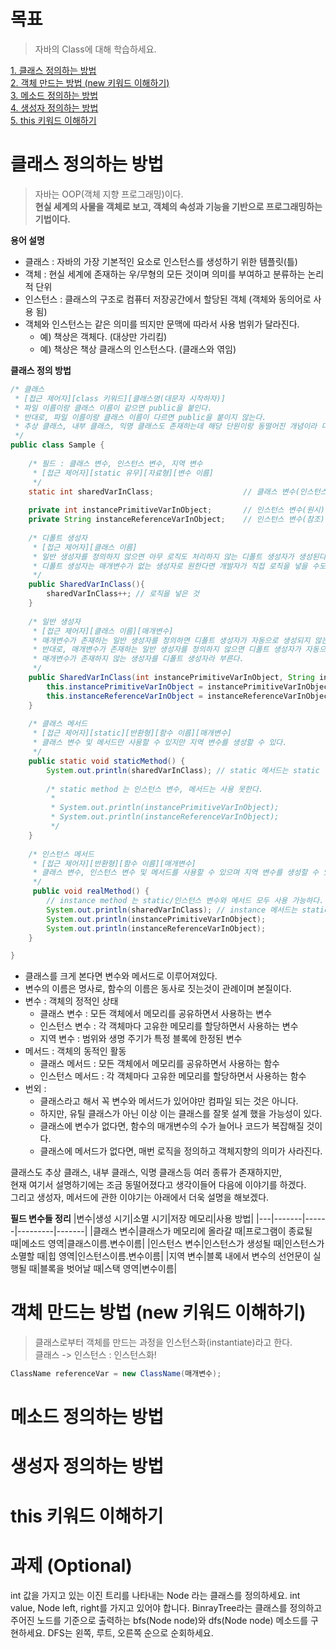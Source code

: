 # 목표
> 자바의 Class에 대해 학습하세요.

[1. 클래스 정의하는 방법](#)   
[2. 객체 만드는 방법 (new 키워드 이해하기)](#)   
[3. 메소드 정의하는 방법](#)    
[4. 생성자 정의하는 방법](#)   
[5. this 키워드 이해하기](#)    

# 클래스 정의하는 방법   
> 자바는 OOP(객체 지향 프로그래밍)이다.       
> **현실 세계의 사물을 객체로 보고, 객체의 속성과 기능을 기반으로 프로그래밍하는 기법이다.**           

**용어 설명**
* 클래스 : 자바의 가장 기본적인 요소로 인스턴스를 생성하기 위한 템플릿(틀)   
* 객체 : 현실 세계에 존재하는 우/무형의 모든 것이며 의미를 부여하고 분류하는 논리적 단위
* 인스턴스 : 클래스의 구조로 컴퓨터 저장공간에서 할당된 객체 (객체와 동의어로 사용 됨)          
* 객체와 인스턴스는 같은 의미를 띄지만 문맥에 따라서 사용 범위가 달라진다.  
  * 예) 책상은 객체다. (대상만 가리킴)         
  * 예) 책상은 책상 클래스의 인스턴스다. (클래스와 엮임)      

**클래스 정의 방법**
```java
/* 클래스 
 * [접근 제어자][class 키워드][클래스명(대문자 시작하자)]     
 * 파일 이름이랑 클래스 이름이 같으면 public을 붙인다.   
 * 반대로, 파일 이름이랑 클래스 이름이 다르면 public을 붙이지 않는다.   
 * 추상 클래스, 내부 클래스, 익명 클래스도 존재하는데 해당 단원이랑 동떨어진 개념이라 다음에 알아보겠다.  
 */
public class Sample {
    
    /* 필드 : 클래스 변수, 인스턴스 변수, 지역 변수
     * [접근 제어자][static 유무][자료형][변수 이름]
     */ 
    static int sharedVarInClass;                    // 클래스 변수(인스턴스 변수가 아니다.)    
    
    private int instancePrimitiveVarInObject;       // 인스턴스 변수(원시)
    private String instanceReferenceVarInObject;    // 인스턴스 변수(참조)
    
    /* 디폴트 생성자
     * [접근 제어자][클래스 이름]
     * 일반 생성자를 정의하지 않으면 아무 로직도 처리하지 않는 디폴트 생성자가 생성된다.
     * 디폴트 생성자는 매개변수가 없는 생성자로 원한다면 개발자가 직접 로직을 넣을 수도 있다.  
     */
    public SharedVarInClass(){
        sharedVarInClass++; // 로직을 넣은 것
    }
    
    /* 일반 생성자
     * [접근 제어자][클래스 이름][매개변수]
     * 매개변수가 존재하는 일반 생성자를 정의하면 디폴트 생성자가 자동으로 생성되지 않는다.
     * 반대로, 매개변수가 존재하는 일반 생성자를 정의하지 않으면 디폴트 생성자가 자동으로 생성된다.
     * 매개변수가 존재하지 않는 생성자를 디폴트 생성자라 부른다.   
     */
    public SharedVarInClass(int instancePrimitiveVarInObject, String instanceReferenceVarInObject){
        this.instancePrimitiveVarInObject = instancePrimitiveVarInObject;
        this.instanceReferenceVarInObject = instanceReferenceVarInObject;
    }
    
    /* 클래스 메서드
     * [접근 제어자][static][반환형][함수 이름][매개변수]
     * 클래스 변수 및 메서드만 사용할 수 있지만 지역 변수를 생성할 수 있다.   
     */ 
    public static void staticMethod() {
        System.out.println(sharedVarInClass); // static 메서드는 static 변수 사용 가능
        
        /* static method 는 인스턴스 변수, 메서드는 사용 못한다. 
         *
         * System.out.println(instancePrimitiveVarInObject);
         * System.out.println(instanceReferenceVarInObject);
         */  
    }
         
    /* 인스턴스 메서드
     * [접근 제어자][반환형][함수 이름][매개변수]
     * 클래스 변수, 인스턴스 변수 및 메서드를 사용할 수 있으며 지역 변수를 생성할 수 있다.   
     */ 
     public void realMethod() {
        // instance method 는 static/인스턴스 변수와 메서드 모두 사용 가능하다.  
        System.out.println(sharedVarInClass); // instance 메서드는 static 변수 사용 가능
        System.out.println(instancePrimitiveVarInObject);
        System.out.println(instanceReferenceVarInObject);
    }

}
```
* 클래스를 크게 본다면 변수와 메서드로 이루어져있다.  
* 변수의 이름은 명사로, 함수의 이름은 동사로 짓는것이 관례이며 본질이다.   
* 변수 : 객체의 정적인 상태 
  * 클래스 변수 : 모든 객체에서 메모리를 공유하면서 사용하는 변수
  * 인스턴스 변수 : 각 객체마다 고유한 메모리를 할당하면서 사용하는 변수   
  * 지역 변수 : 범위와 생명 주기가 특정 블록에 한정된 변수     
* 메서드 : 객체의 동적인 활동
  * 클래스 메서드 : 모든 객체에서 메모리를 공유하면서 사용하는 함수     
  * 인스턴스 메서드 : 각 객체마다 고유한 메모리를 할당하면서 사용하는 함수     
* 번외 :   
  * 클래스라고 해서 꼭 변수와 메서드가 있어야만 컴파일 되는 것은 아니다.    
  * 하지만, 유틸 클래스가 아닌 이상 이는 클래스를 잘못 설계 했을 가능성이 있다.     
  * 클래스에 변수가 없다면, 함수의 매개변수의 수가 늘어나 코드가 복잡해질 것이다.       
  * 클래스에 메서드가 없다면, 매번 로직을 정의하고 객체지향의 의미가 사라진다.        

클래스도 추상 클래스, 내부 클래스, 익명 클래스등 여러 종류가 존재하지만,      
현재 여기서 설명하기에는 조금 동떨어졌다고 생각이들어 다음에 이야기를 하겠다.   
그리고 생성자, 메서드에 관한 이야기는 아래에서 더욱 설명을 해보겠다.   

**필드 변수들 정리**
|변수|생성 시기|소멸 시기|저장 메모리|사용 방법|
|---|-------|------|---------|-------|
|클래스 변수|클래스가 메모리에 올라갈 때|프로그램이 종료될 때|메소드 영역|클래스이름.변수이름|
|인스턴스 변수|인스턴스가 생성될 때|인스턴스가 소멸할 때|힙 영역|인스턴스이름.변수이름|
|지역 변수|블록 내에서 변수의 선언문이 실행될 때|블록을 벗어날 때|스택 영역|변수이름|
  
      
# 객체 만드는 방법 (new 키워드 이해하기)
> 클래스로부터 객체를 만드는 과정을 인스턴스화(instantiate)라고 한다.  
> 클래스 -> 인스턴스 : 인스턴스화!

```java
ClassName referenceVar = new ClassName(매개변수);
```



# 메소드 정의하는 방법
# 생성자 정의하는 방법
# this 키워드 이해하기




# 과제 (Optional)
int 값을 가지고 있는 이진 트리를 나타내는 Node 라는 클래스를 정의하세요.
int value, Node left, right를 가지고 있어야 합니다.
BinrayTree라는 클래스를 정의하고 주어진 노드를 기준으로 출력하는 bfs(Node node)와 dfs(Node node) 메소드를 구현하세요.
DFS는 왼쪽, 루트, 오른쪽 순으로 순회하세요.
